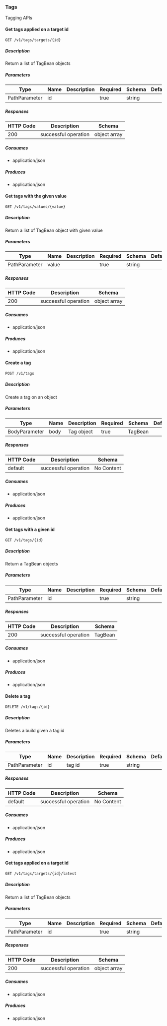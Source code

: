 ### Tags

Tagging APIs

#### Get tags applied on a target id
```
GET /v1/tags/targets/{id}
```

##### Description

Return a list of TagBean objects

##### Parameters
|Type|Name|Description|Required|Schema|Default|
|----|----|----|----|----|----|
|PathParameter|id||true|string||


##### Responses
|HTTP Code|Description|Schema|
|----|----|----|
|200|successful operation|object array|


##### Consumes

* application/json

##### Produces

* application/json

#### Get tags with the given value
```
GET /v1/tags/values/{value}
```

##### Description

Return a list of TagBean object with given value

##### Parameters
|Type|Name|Description|Required|Schema|Default|
|----|----|----|----|----|----|
|PathParameter|value||true|string||


##### Responses
|HTTP Code|Description|Schema|
|----|----|----|
|200|successful operation|object array|


##### Consumes

* application/json

##### Produces

* application/json

#### Create a tag
```
POST /v1/tags
```

##### Description

Create a tag on an object

##### Parameters
|Type|Name|Description|Required|Schema|Default|
|----|----|----|----|----|----|
|BodyParameter|body|Tag object|true|TagBean||


##### Responses
|HTTP Code|Description|Schema|
|----|----|----|
|default|successful operation|No Content|


##### Consumes

* application/json

##### Produces

* application/json

#### Get tags with a given id
```
GET /v1/tags/{id}
```

##### Description

Return a TagBean objects

##### Parameters
|Type|Name|Description|Required|Schema|Default|
|----|----|----|----|----|----|
|PathParameter|id||true|string||


##### Responses
|HTTP Code|Description|Schema|
|----|----|----|
|200|successful operation|TagBean|


##### Consumes

* application/json

##### Produces

* application/json

#### Delete a tag
```
DELETE /v1/tags/{id}
```

##### Description

Deletes a build given a tag id

##### Parameters
|Type|Name|Description|Required|Schema|Default|
|----|----|----|----|----|----|
|PathParameter|id|tag id|true|string||


##### Responses
|HTTP Code|Description|Schema|
|----|----|----|
|default|successful operation|No Content|


##### Consumes

* application/json

##### Produces

* application/json

#### Get tags applied on a target id
```
GET /v1/tags/targets/{id}/latest
```

##### Description

Return a list of TagBean objects

##### Parameters
|Type|Name|Description|Required|Schema|Default|
|----|----|----|----|----|----|
|PathParameter|id||true|string||


##### Responses
|HTTP Code|Description|Schema|
|----|----|----|
|200|successful operation|object array|


##### Consumes

* application/json

##### Produces

* application/json

